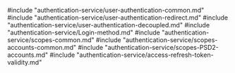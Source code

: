 #include "authentication-service/user-authentication-common.md"
#include "authentication-service/user-authentication-redirect.md"
#include "authentication-service/user-authentication-decoupled.md"
#include "authentication-service/Login-method.md"
#include "authentication-service/scopes-common.md"
#include "authentication-service/scopes-accounts-common.md"
#include "authentication-service/scopes-PSD2-accounts.md"
#include "authentication-service/access-refresh-token-validity.md"
